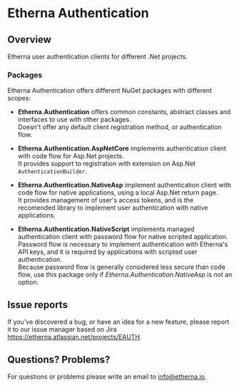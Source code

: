 # Etherna Authentication

## Overview

Etherna user authentication clients for different .Net projects.

### Packages

Etherna Authentication offers different NuGet packages with different scopes:

* **Etherna.Authentication** offers common constants, abstract classes and interfaces to use with other packages.  
Doesn't offer any default client registration method, or authentication flow.

* **Etherna.Authentication.AspNetCore** implements authentication client with code flow for Asp.Net projects.  
It provides support to registration with extension on Asp.Net `AuthenticationBuilder`.

* **Etherna.Authentication.NativeAsp** implement authentication client with code flow for native applications, using a local Asp.Net return page.  
It provides management of user's access tokens, and is the recomended library to implement user authentication with native applications.

* **Etherna.Authentication.NativeScript** implements managed authentication client with password flow for native scripted application.  
Password flow is necessary to implement authentication with Etherna's API keys, and it is required by applications with scripted user authentication.  
Because password flow is generally considered less secure than code flow, use this package only if *Etherna.Authentication.NativeAsp* is not an option.

## Issue reports

If you've discovered a bug, or have an idea for a new feature, please report it to our issue manager based on Jira https://etherna.atlassian.net/projects/EAUTH.

## Questions? Problems?

For questions or problems please write an email to [info@etherna.io](mailto:info@etherna.io).
